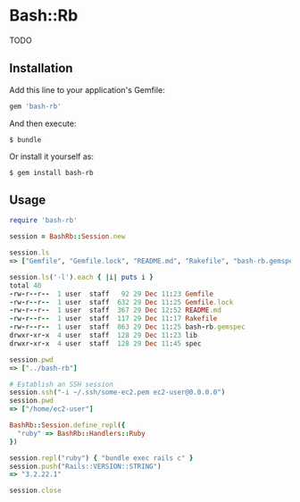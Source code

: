 # Bash::Rb

TODO

## Installation

Add this line to your application's Gemfile:

```ruby
gem 'bash-rb'
```

And then execute:

    $ bundle

Or install it yourself as:

    $ gem install bash-rb

## Usage

```ruby
require 'bash-rb'

session = BashRb::Session.new

session.ls
=> ["Gemfile", "Gemfile.lock", "README.md", "Rakefile", "bash-rb.gemspec", "lib", "spec"]

session.ls('-l').each { |i| puts i }
total 40
-rw-r--r--  1 user  staff   92 29 Dec 11:23 Gemfile
-rw-r--r--  1 user  staff  632 29 Dec 11:25 Gemfile.lock
-rw-r--r--  1 user  staff  367 29 Dec 12:52 README.md
-rw-r--r--  1 user  staff  117 29 Dec 11:17 Rakefile
-rw-r--r--  1 user  staff  863 29 Dec 11:25 bash-rb.gemspec
drwxr-xr-x  4 user  staff  128 29 Dec 11:23 lib
drwxr-xr-x  4 user  staff  128 29 Dec 11:45 spec

session.pwd
=> ["../bash-rb"]

# Establish an SSH session
session.ssh("-i ~/.ssh/some-ec2.pem ec2-user@0.0.0.0")
session.pwd
=> ["/home/ec2-user"]

BashRb::Session.define_repl({
  "ruby" => BashRb::Handlers::Ruby
})

session.repl("ruby") { "bundle exec rails c" }
session.push("Rails::VERSION::STRING")
=> "3.2.22.1"

session.close
```